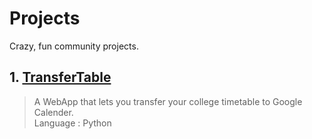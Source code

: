 # Projects
Crazy, fun community projects.
<br>
## 1. [TransferTable](https://github.com/uniphyd/Projects/tree/master/TransferTable)
> A WebApp that lets you transfer your college timetable to Google Calender. <br> 
Language : Python
